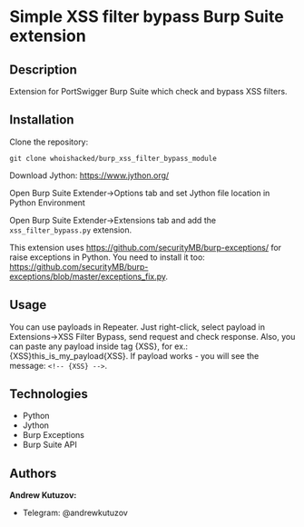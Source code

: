 # Simple XSS filter bypass Burp Suite extension
## Description
Extension for PortSwigger Burp Suite which check and bypass XSS filters.

## Installation
Clone the repository:
```
git clone whoishacked/burp_xss_filter_bypass_module
```

Download Jython: https://www.jython.org/

Open Burp Suite Extender->Options tab and set Jython file location in Python Environment

Open Burp Suite Extender->Extensions tab and add the `xss_filter_bypass.py` extension.

This extension uses https://github.com/securityMB/burp-exceptions/
for raise exceptions in Python. You need to install it too: 
https://github.com/securityMB/burp-exceptions/blob/master/exceptions_fix.py.

## Usage

You can use payloads in Repeater. Just right-click, select payload
in Extensions->XSS Filter Bypass, send request and check response. Also, you can
paste any payload inside tag {XSS}, for ex.: {XSS}this_is_my_payload{XSS}. 
If payload works - you will see the message: `<!-- {XSS} -->`. 

## Technologies
- Python
- Jython
- Burp Exceptions
- Burp Suite API

## Authors
**Andrew Kutuzov:**
- Telegram: @andrewkutuzov